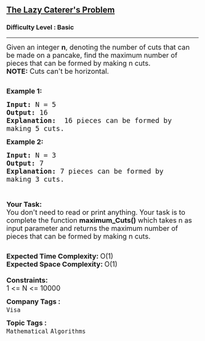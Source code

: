 <h2><a href="https://www.geeksforgeeks.org/problems/the-lazy-caterers-problem2527/1?page=3&difficulty=School,Basic&status=unsolved&sortBy=latest">The Lazy Caterer's Problem</a></h2><h3>Difficulty Level : Basic</h3><hr><div class="problems_problem_content__Xm_eO"><p><span style="font-size:18px">Given an integer <strong>n</strong>, denoting the number of cuts that can be made on a pancake, find the maximum number of pieces that can be formed by making n&nbsp;cuts.<br>
<strong>NOTE:</strong>&nbsp;Cuts can't be horizontal.</span><br>
&nbsp;</p>

<p><span style="font-size:18px"><strong>Example 1:</strong></span></p>

<pre><span style="font-size:18px"><strong>Input: </strong>N = 5
<strong>Output: </strong>16
<strong>Explanation:  </strong>16 pieces can be formed by
making 5 cuts.</span>
</pre>

<p><span style="font-size:18px"><strong>Example 2:</strong></span></p>

<pre><strong><span style="font-size:18px">Input: </span></strong><span style="font-size:18px">N = 3
<strong>Output: </strong>7
<strong>Explanation: </strong>7 pieces can be formed by 
making 3 cuts.</span>
</pre>

<p>&nbsp;</p>

<p><span style="font-size:18px"><strong>Your Task:&nbsp;</strong><br>
You don't need to read or print anything. Your task is to complete the function&nbsp;<strong>maximum_Cuts()</strong>&nbsp;which takes n as input parameter and returns the maximum number of pieces that can be formed by making n cuts.</span><br>
&nbsp;</p>

<p><span style="font-size:18px"><strong>Expected Time Complexity:&nbsp;</strong>O(1)<br>
<strong>Expected Space Complexity:&nbsp;</strong>O(1)<br>
<br>
<strong>Constraints:</strong><br>
1 &lt;= N &lt;= 10000</span></p>
</div><p><span style=font-size:18px><strong>Company Tags : </strong><br><code>Visa</code>&nbsp;<br><p><span style=font-size:18px><strong>Topic Tags : </strong><br><code>Mathematical</code>&nbsp;<code>Algorithms</code>&nbsp;